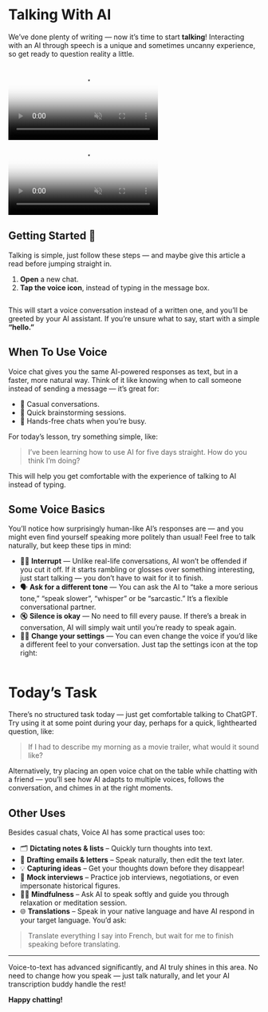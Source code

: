 # Talking With AI
We’ve done plenty of writing — now it’s time to start **talking**! Interacting with an AI through speech is a unique and sometimes uncanny experience, so get ready to question reality a little.

<video class="light" playsinline autobuffer autoplay muted loop poster="./assets/video/voice.jpg"><source src="./assets/video/voice-chat-light.mp4" type="video/mp4"></video>
<video class="dark" playsinline autobuffer autoplay muted loop poster="./assets/video/voice.jpg"><source src="./assets/video/voice-chat-dark.mp4" type="video/mp4"></video>

## Getting Started 🚀 
Talking is simple, just follow these steps — and maybe give this article a read before jumping straight in.

1. **Open** a new chat.
2. **Tap the voice icon**, instead of typing in the message box.

<picture>
  <source srcset="./assets/images/voice-location-dark.png" media="(prefers-color-scheme:dark)">
  <img class="lazyload" data-src="./assets/images/voice-location.png" />
</picture>

This will start a voice conversation instead of a written one, and you’ll be greeted by your AI assistant. If you’re unsure what to say, start with a simple **“hello.”**

## When To Use Voice
Voice chat gives you the same AI-powered responses as text, but in a faster, more natural way. Think of it like knowing when to call someone instead of sending a message — it’s great for:

- 💭 Casual conversations.
- 🧠 Quick brainstorming sessions.
- 🚗 Hands-free chats when you’re busy.

For today’s lesson, try something simple, like:

> I’ve been learning how to use AI for five days straight. How do you think I’m doing?

This will help you get comfortable with the experience of talking to AI instead of typing.

## Some Voice Basics 
You’ll notice how surprisingly human-like AI’s responses are — and you might even find yourself speaking more politely than usual! Feel free to talk naturally, but keep these tips in mind:

- ✋🏼 **Interrupt** — Unlike real-life conversations, AI won’t be offended if you cut it off. If it starts rambling or glosses over something interesting, just start talking — you don’t have to wait for it to finish.
- 🗣 **Ask for a different tone** — You can ask the AI to “take a more serious tone,” “speak slower”, “whisper” or be “sarcastic.” It’s a flexible conversational partner.
- 🔇 **Silence is okay** — No need to fill every pause. If there’s a break in conversation, AI will simply wait until you’re ready to speak again.
- 👩🏼 **Change your settings** — You can even change the voice if you’d like a different feel to your conversation. Just tap the settings icon at the top right:

<picture>
  <source srcset="./assets/images/voice-settings-location-dark.png" media="(prefers-color-scheme:dark)">
  <img class="lazyload" data-src="./assets/images/voice-settings-location.png" />
</picture>

# Today’s Task
There’s no structured task today — just get comfortable talking to ChatGPT. Try using it at some point during your day, perhaps for a quick, lighthearted question, like:

> If I had to describe my morning as a movie trailer, what would it sound like?

Alternatively, try placing an open voice chat on the table while chatting with a friend — you’ll see how AI adapts to multiple voices, follows the conversation, and chimes in at the right moments.

## Other Uses
Besides casual chats, Voice AI has some practical uses too:

- 🗂 **Dictating notes & lists** – Quickly turn thoughts into text.
- 📧 **Drafting emails & letters** – Speak naturally, then edit the text later.
- 💡 **Capturing ideas** – Get your thoughts down before they disappear!
- 💼 **Mock interviews** – Practice job interviews, negotiations, or even impersonate historical figures.
- 🧘‍♀️ **Mindfulness** – Ask AI to speak softly and guide you through relaxation or meditation session.
- 🌐 **Translations** – Speak in your native language and have AI respond in your target language. You’d ask:

> Translate everything I say into French, but wait for me to finish speaking before translating.

***

Voice-to-text has advanced significantly, and AI truly shines in this area. No need to change how you speak — just talk naturally, and let your AI transcription buddy handle the rest!

**Happy chatting!**

<!-- Read time: 3 mins -->